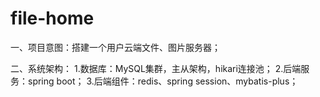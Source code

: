 # file-home

一、项目意图：搭建一个用户云端文件、图片服务器；

二、系统架构：
    1.数据库：MySQL集群，主从架构，hikari连接池；
    2.后端服务：spring boot；
    3.后端组件：redis、spring session、mybatis-plus；